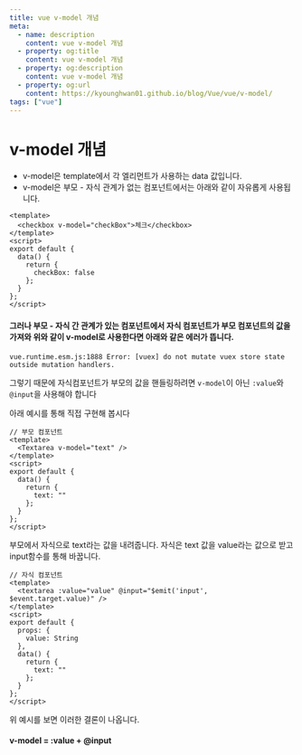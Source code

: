 ```yaml
---
title: vue v-model 개념
meta:
  - name: description
    content: vue v-model 개념
  - property: og:title
    content: vue v-model 개념
  - property: og:description
    content: vue v-model 개념
  - property: og:url
    content: https://kyounghwan01.github.io/blog/Vue/vue/v-model/
tags: ["vue"]
---
```


# v-model 개념

- v-model은 template에서 각 엘리먼트가 사용하는 data 값입니다.
- v-model은 부모 - 자식 관계가 없는 컴포넌트에서는 아래와 같이 자유롭게 사용됩니다.

```vue
<template>
  <checkbox v-model="checkBox">체크</checkbox>
</template>
<script>
export default {
  data() {
    return {
      checkBox: false
    };
  }
};
</script>
```

#### 그러나 부모 - 자식 간 관계가 있는 컴포넌트에서 자식 컴포넌트가 부모 컴포넌트의 값을 가져와 위와 같이 v-model로 사용한다면 아래와 같은 에러가 뜹니다.

`vue.runtime.esm.js:1888 Error: [vuex] do not mutate vuex store state outside mutation handlers.`

그렇기 때문에 자식컴포넌트가 부모의 값을 핸들링하려면 `v-model`이 아닌 `:value`와 `@input`을 사용해야 합니다

아래 예시를 통해 직접 구현해 봅시다

```vue
// 부모 컴포넌트
<template>
  <Textarea v-model="text" />
</template>
<script>
export default {
  data() {
    return {
      text: ""
    };
  }
};
</script>
```

부모에서 자식으로 text라는 값을 내려줍니다. 자식은 text 값을 value라는 값으로 받고 input함수를 통해 바꿉니다.

```vue
// 자식 컴포넌트
<template>
  <textarea :value="value" @input="$emit('input', $event.target.value)" />
</template>
<script>
export default {
  props: {
    value: String
  },
  data() {
    return {
      text: ""
    };
  }
};
</script>
```

위 예시를 보면 이러한 결론이 나옵니다.

#### v-model = :value + @input
